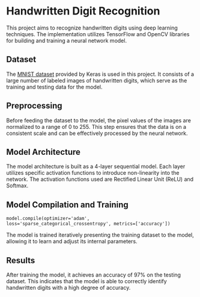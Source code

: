 # Handwritten Digit Recognition

This project aims to recognize handwritten digits using deep learning techniques. The implementation utilizes TensorFlow and OpenCV libraries for building and training a neural network model.

## Dataset

The [MNIST dataset](http://yann.lecun.com/exdb/mnist/) provided by Keras is used in this project. It consists of a large number of labeled images of handwritten digits, which serve as the training and testing data for the model.

## Preprocessing

Before feeding the dataset to the model, the pixel values of the images are normalized to a range of 0 to 255. This step ensures that the data is on a consistent scale and can be effectively processed by the neural network.

## Model Architecture

The model architecture is built as a 4-layer sequential model. Each layer utilizes specific activation functions to introduce non-linearity into the network. The activation functions used are Rectified Linear Unit (ReLU) and Softmax.

## Model Compilation and Training

`model.compile(optimizer='adam', loss='sparse_categorical_crossentropy', metrics=['accuracy'])`

The model is trained iteratively presenting the training dataset to the model, allowing it to learn and adjust its internal parameters.


## Results

After training the model, it achieves an accuracy of 97% on the testing dataset. This indicates that the model is able to correctly identify handwritten digits with a high degree of accuracy.
